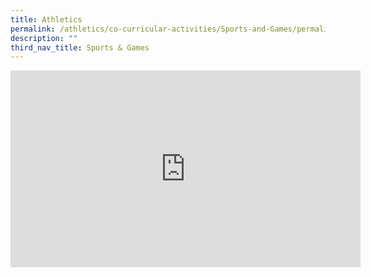 ```yaml
---
title: Athletics
permalink: /athletics/co-curricular-activities/Sports-and-Games/permalink
description: ""
third_nav_title: Sports & Games
---
```

<iframe width="560" height="315" src="https://www.youtube.com/embed/2mIOcpBge98" title="YouTube video player" frameborder="0" allow="accelerometer; autoplay; clipboard-write; encrypted-media; gyroscope; picture-in-picture" allowfullscreen></iframe>